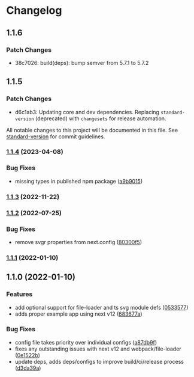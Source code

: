 # Changelog

## 1.1.6

### Patch Changes

- 38c7026: build(deps): bump semver from 5.7.1 to 5.7.2

## 1.1.5

### Patch Changes

- d6c1ab3: Updating core and dev dependencies. Replacing `standard-version` (deprecated) with `changesets` for release automation.

All notable changes to this project will be documented in this file. See [standard-version](https://github.com/conventional-changelog/standard-version) for commit guidelines.

### [1.1.4](https://github.com/platypusrex/next-plugin-svgr/compare/@release/1.1.3...@release/1.1.4) (2023-04-08)

### Bug Fixes

- missing types in published npm package ([a9b9015](https://github.com/platypusrex/next-plugin-svgr/commit/a9b9015ac2f7ed5070af936e43d960286c01c7c2))

### [1.1.3](https://github.com/platypusrex/next-plugin-svgr/compare/@release/1.1.2...@release/1.1.3) (2022-11-22)

### [1.1.2](https://github.com/platypusrex/next-plugin-svgr/compare/@release/1.1.1...@release/1.1.2) (2022-07-25)

### Bug Fixes

- remove svgr properties from next.config ([80300f5](https://github.com/platypusrex/next-plugin-svgr/commit/80300f5bd683bcd9d8af753363420c86af395978))

### [1.1.1](https://github.com/platypusrex/next-plugin-svgr/compare/@release/1.1.0...@release/1.1.1) (2022-01-10)

## 1.1.0 (2022-01-10)

### Features

- add optional support for file-loader and ts svg module defs ([0533577](https://github.com/platypusrex/next-plugin-svgr/commit/053357707048c7a8dab17301e441f6494bfbade0))
- adds proper example app using next v12 ([683677a](https://github.com/platypusrex/next-plugin-svgr/commit/683677ab55bd05248bcb99a0c62d6206ce944c6b))

### Bug Fixes

- config file takes priority over individual configs ([a87db9f](https://github.com/platypusrex/next-plugin-svgr/commit/a87db9f5e2e345a93097998d532b37e137d959db))
- fixes any outstanding issues with next v12 and webpack/file-loader ([0e1522b](https://github.com/platypusrex/next-plugin-svgr/commit/0e1522b08911b1c4f4c20c4fcb6a1dab87ab109e))
- update deps, adds deps/configs to improve build/ci/release process ([d3da39a](https://github.com/platypusrex/next-plugin-svgr/commit/d3da39a9d709e9b9a540dabd1de5fac3be02174f))
